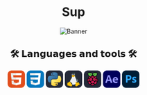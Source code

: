 <h1 align="center">Sup</h1>
<p align="center"> 
  <img src="https://64.media.tumblr.com/27e1d1a8b8e2c802c6b16aed02ebd4eb/af54210e8467a468-6b/s1280x1920/da77e6991d5aea80f0a474a41e93991d0f01b190.gif" alt="Banner">
</p>


<h2 align="center">🛠️ 𝗟𝗮𝗻𝗴𝘂𝗮𝗴𝗲𝘀 𝗮𝗻𝗱 𝘁𝗼𝗼𝗹𝘀 🛠️</h2>
<div align ="center" class="icon-languages">
  <img src="https://github.com/tandpfun/skill-icons/raw/main/icons/HTML.svg" width="40" height="40"/>
  <img src="https://github.com/tandpfun/skill-icons/blob/main/icons/CSS.svg" width="40" height="40"/>
  <img src="https://raw.githubusercontent.com/tandpfun/skill-icons/main/icons/Python-Dark.svg" width="40" height="40"/>
  <img src="https://github.com/tandpfun/skill-icons/blob/main/icons/Linux-Dark.svg" width="40" height="40"/>
  <img src="https://github.com/tandpfun/skill-icons/raw/main/icons/RaspberryPi-Dark.svg" width="40" height="40"/> 
  <img src="https://github.com/tandpfun/skill-icons/raw/main/icons/AfterEffects.svg" width="40" height="40"/>
  <img src="https://github.com/tandpfun/skill-icons/raw/main/icons/Photoshop.svg" width="40" height="40"/>
<div/>
